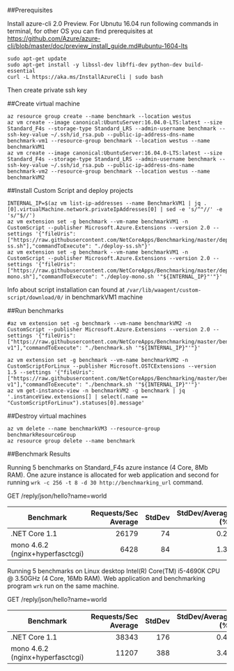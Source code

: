 ##Prerequisites

Install azure-cli 2.0 Preview. For Ubnutu 16.04 run following commands in 
terminal, for other OS you can find prerequisites at
https://github.com/Azure/azure-cli/blob/master/doc/preview_install_guide.md#ubuntu-1604-lts


    sudo apt-get update
    sudo apt-get install -y libssl-dev libffi-dev python-dev build-essential
    curl -L https://aka.ms/InstallAzureCli | sudo bash


Then create private ssh key



##Create virtual machine

    az resource group create --name benchmark --location westus
    az vm create --image canonical:UbuntuServer:16.04.0-LTS:latest --size Standard_F4s --storage-type Standard_LRS --admin-username benchmark --ssh-key-value ~/.ssh/id_rsa.pub --public-ip-address-dns-name benchmark-vm1 --resource-group benchmark --location westus --name benchmarkVM1
    az vm create --image canonical:UbuntuServer:16.04.0-LTS:latest --size Standard_F4s --storage-type Standard_LRS --admin-username benchmark --ssh-key-value ~/.ssh/id_rsa.pub --public-ip-address-dns-name benchmark-vm2 --resource-group benchmark --location westus --name benchmarkVM2

##Install Custom Script and deploy projects

    INTERNAL_IP=$(az vm list-ip-addresses --name BenchmarkVM1 | jq .[0].virtualMachine.network.privateIpAddresses[0] | sed -e 's/^"//' -e 's/"$//')
    az vm extension set -g benchmark --vm-name benchmarkVM1 -n CustomScript --publisher Microsoft.Azure.Extensions --version 2.0 --settings '{"fileUris": ["https://raw.githubusercontent.com/NetCoreApps/Benchmarking/master/deploy-ss.sh"],"commandToExecute": "./deploy-ss.sh"}'
    az vm extension set -g benchmark --vm-name benchmarkVM1 -n CustomScript --publisher Microsoft.Azure.Extensions --version 2.0 --settings '{"fileUris": ["https://raw.githubusercontent.com/NetCoreApps/Benchmarking/master/deploy-mono.sh"],"commandToExecute": "./deploy-mono.sh '"${INTERNAL_IP}"'"}'

Info about script installation can found at `/var/lib/waagent/custom-script/download/0/` in benchmarkVM1 machine

##Run benchmarks
    
    #az vm extension set -g benchmark --vm-name benchmarkVM2 -n CustomScript --publisher Microsoft.Azure.Extensions --version 2.0 --settings '{"fileUris": ["https://raw.githubusercontent.com/NetCoreApps/Benchmarking/master/benchmark.sh?v1"],"commandToExecute": "./benchmark.sh '"${INTERNAL_IP}"'"}'

    az vm extension set -g benchmark --vm-name benchmarkVM2 -n CustomScriptForLinux --publisher Microsoft.OSTCExtensions --version 1.5 --settings '{"fileUris": ["https://raw.githubusercontent.com/NetCoreApps/Benchmarking/master/benchmark.sh?v1"],"commandToExecute": "./benchmark.sh '"${INTERNAL_IP}"'"}'
    az vm get-instance-view -n benchmarkVM2 -g benchmark | jq '.instanceView.extensions[] | select(.name == "CustomScriptForLinux").statuses[0].message'

##Destroy virtual machines

    az vm delete --name benchmarkVM3 --resource-group benchmarkResourceGroup
    az resource group delete --name benchmark

##Benchmark Results

Running 5 benchmarks on Standard_F4s azure instance (4 Core, 8Mb RAM). One azure instance is allocated for web application and second for running
`wrk -c 256 -t 8 -d 30 http://benchmarking_url` command.

GET /reply/json/hello?name=world

| Benchmark |      Requests/Sec Average    |  StdDev | StdDev/Average (%) |
|-----------|-----------------------------:|--------:|-------------------:|
| .NET Core 1.1  |  26179                  | 74      | 0.28               |
| mono 4.6.2 (nginx+hyperfasctcgi) |   6428|      84 | 1.30               |

Running 5 benchmarks on Linux desktop
Intel(R) Core(TM) i5-4690K CPU @ 3.50GHz (4 Core, 16Mb RAM). Web application and benchmarking program `wrk` run on the same machine.

GET /reply/json/hello?name=world

| Benchmark |      Requests/Sec Average    |  StdDev | StdDev/Average (%) |
|-----------|-----------------------------:|--------:|-------------------:|
| .NET Core 1.1  |  38343                  |     176 | 0.46               |
| mono 4.6.2 (nginx+hyperfasctcgi) | 11207 |     388 | 3.46               |
